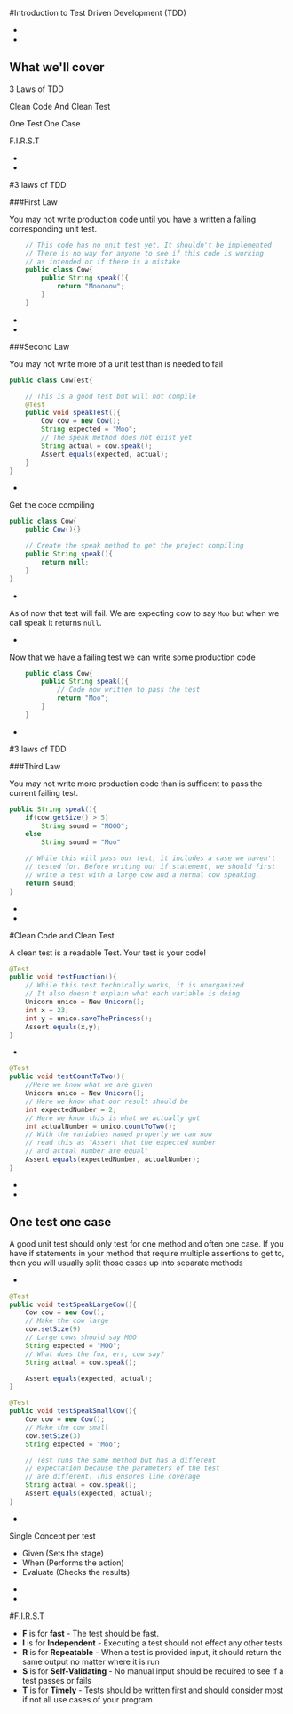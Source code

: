 #Introduction to Test Driven Development (TDD)

-
-

## What we'll cover

<p class="fragment fade-up">3 Laws of TDD</p>
<p class="fragment fade-up">Clean Code And Clean Test</p>
<p class="fragment fade-up">One Test One Case</p>
<p class="fragment fade-up">F.I.R.S.T</p>

-
-
#3 laws of TDD

###First Law

You may not write production code until you have a written a failing corresponding unit test.

```java
	// This code has no unit test yet. It shouldn't be implemented
	// There is no way for anyone to see if this code is working
	// as intended or if there is a mistake
	public class Cow{
		public String speak(){
			return "Mooooow";
		}
	}
```

-
-
###Second Law

You may not write more of a unit test than is needed to fail

```java
public class CowTest{

	// This is a good test but will not compile
	@Test
	public void speakTest(){
		Cow cow = new Cow();
		String expected = "Moo";
		// The speak method does not exist yet
		String actual = cow.speak();
		Assert.equals(expected, actual);
	}
}
```

-

Get the code compiling

```java
public class Cow{
	public Cow(){}

	// Create the speak method to get the project compiling
	public String speak(){
		return null;
	}
}

```

-

As of now that test will fail. We are expecting cow to say `Moo` but when we call speak it returns `null`.

-

Now that we have a failing test we can write some production code

```java
	public class Cow{
		public String speak(){
			// Code now written to pass the test
			return "Moo";
		}
	}

```

-
#3 laws of TDD

###Third Law

You may not write more production code than is sufficent to pass the current failing test.

```java
public String speak(){
	if(cow.getSize() > 5)
		String sound = "MOOO";
	else
		String sound = "Moo"

	// While this will pass our test, it includes a case we haven't 
	// tested for. Before writing our if statement, we should first 
	// write a test with a large cow and a normal cow speaking. 
	return sound;
}
```

-
-

#Clean Code and Clean Test

A clean test is a readable Test. Your test is your code!

```java
@Test
public void testFunction(){
	// While this test technically works, it is unorganized
	// It also doesn't explain what each variable is doing
	Unicorn unico = New Unicorn();
	int x = 23;
	int y = unico.saveThePrincess();
	Assert.equals(x,y);
}

```

-
```java
@Test
public void testCountToTwo(){
	//Here we know what we are given
	Unicorn unico = New Unicorn();
	// Here we know what our result should be
	int expectedNumber = 2;
	// Here we know this is what we actually got
	int actualNumber = unico.countToTwo();
	// With the variables named properly we can now
	// read this as "Assert that the expected number 
	// and actual number are equal"
	Assert.equals(expectedNumber, actualNumber);
}
```
-
-
## One test one case

A good unit test should only test for one method and often one case. If you have if statements in your method that require multiple assertions to get to, then you will usually split those cases up into separate methods

-

```java
@Test
public void testSpeakLargeCow(){
	Cow cow = new Cow();
	// Make the cow large
	cow.setSize(9)
	// Large cows should say MOO
	String expected = "MOO";
	// What does the fox, err, cow say?
	String actual = cow.speak();

	Assert.equals(expected, actual);
}
```

```java
@Test
public void testSpeakSmallCow(){
	Cow cow = new Cow();
	// Make the cow small
	cow.setSize(3)
	String expected = "Moo";

	// Test runs the same method but has a different
	// expectation because the parameters of the test
	// are different. This ensures line coverage
	String actual = cow.speak();
	Assert.equals(expected, actual);
}
```

-

Single Concept per test

* Given (Sets the stage)
* When (Performs the action)
* Evaluate (Checks the results)

-
-
#F.I.R.S.T

* **F** is for **fast** - The test should be fast.
* **I** is for **Independent** - Executing a test should not effect any other tests
* **R** is for **Repeatable** - When a test is provided input, it should return the same output no matter where it is run
* **S** is for **Self-Validating** - No manual input should be required to see if a test passes or fails
* **T** is for **Timely** - Tests should be written first and should consider most if not all use cases of your program
